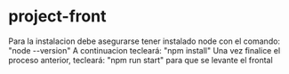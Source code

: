 # project-front

Para la instalacion debe asegurarse tener instalado node con el comando: "node --version"
A continuacion tecleará: "npm install"
Una vez finalice el proceso anterior, tecleará: "npm run start" para que se levante el frontal